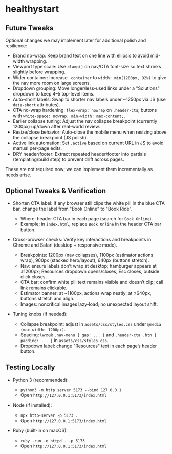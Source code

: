 # healthystart

## Future Tweaks

Optional changes we may implement later for additional polish and resilience:

- Brand no-wrap: Keep brand text on one line with ellipsis to avoid mid-width wrapping.
- Viewport type scale: Use `clamp()` on nav/CTA font-size so text shrinks slightly before wrapping.
- Wider container: Increase `.container` to `width: min(1280px, 92%)` to give the nav more room on large screens.
- Dropdown grouping: Move longer/less-used links under a "Solutions" dropdown to keep 4–5 top-level items.
- Auto-short labels: Swap to shorter nav labels under ~1250px via JS (use `data-short` attributes).
- CTA no-wrap hardening: `flex-wrap: nowrap` on `.header-cta`; buttons with `white-space: nowrap; min-width: max-content;`.
- Earlier collapse tuning: Adjust the nav collapse breakpoint (currently 1200px) up/down after real-world review.
- Resize/close behavior: Auto-close the mobile menu when resizing above the collapse breakpoint (JS polish).
- Active link automation: Set `.active` based on current URL in JS to avoid manual per-page edits.
- DRY header/footer: Extract repeated header/footer into partials (templating/build step) to prevent drift across pages.

These are not required now; we can implement them incrementally as needs arise.

## Optional Tweaks & Verification

- Shorten CTA label: If any browser still clips the white pill in the blue CTA bar, change the label from "Book Online" to "Book Ride".
  - Where: header CTA bar in each page (search for `Book Online`).
  - Example: in `index.html`, replace `Book Online` in the header CTA bar button.

- Cross-browser checks: Verify key interactions and breakpoints in Chrome and Safari (desktop + responsive mode).
  - Breakpoints: 1200px (nav collapses), 1100px (estimator actions wrap), 900px (stacked hero/layout), 640px (buttons stretch).
  - Nav: ensure labels don’t wrap at desktop; hamburger appears at ≤1200px; Resources dropdown opens/closes, Esc closes, outside click closes.
  - CTA bar: confirm white pill text remains visible and doesn’t clip; call link remains clickable.
  - Estimator banner: at ~1100px, actions wrap neatly; at ≤640px, buttons stretch and align.
  - Images: noncritical images lazy-load; no unexpected layout shift.

- Tuning knobs (if needed):
  - Collapse breakpoint: adjust in `assets/css/styles.css` under `@media (max-width: 1200px)`.
  - Spacing: tweak `.nav-menu { gap: ... }` and `.header-cta .btn { padding: ... }` in `assets/css/styles.css`.
  - Dropdown label: change "Resources" text in each page’s header button.

## Testing Locally

- Python 3 (recommended):
  - `python3 -m http.server 5173 --bind 127.0.0.1`
  - Open `http://127.0.0.1:5173/index.html`

- Node (if installed):
  - `npx http-server -p 5173 .`
  - Open `http://127.0.0.1:5173/index.html`

- Ruby (built-in on macOS):
  - `ruby -run -e httpd . -p 5173`
  - Open `http://127.0.0.1:5173/index.html`
